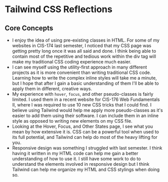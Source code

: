 # Tailwind CSS Reflections

## Core Concepts

* I enjoy the idea of using pre-existing classes in HTML. For some of my websites in CIS-174 last semester, I noticed that my CSS page was getting pretty long once it was all said and done. I think being able to
  contain most of the repetitive and tedious work within the div tag will make my traditional CSS coding experience much easier.
* I can see myself using the utility-first approach in many different projects as it is more convenient than writing traditional CSS code. Learning how to write the complex inline styles will take me a minute,
  but I hope that after I gain a basic understanding of them I'll be able to apply them in different, creative ways.
* My experience with `hover`, `focus`, and other pseudo-classes is fairly limited. I used them in a recent website for CIS-176 Web Fundamentals II, where I was required to use 10 new CSS tricks that I could find.
  I believe using Tailwind would help me apply more pseudo-classes as it's easier to add them using their software. I can include them in an inline style as opposed to writing new elements on my CSS file.
* Looking at the Hover, Focus, and Other States page, I see what you mean by how extensive it is. CSS can be a powerful tool when used to its full potential, and Tailwind can help do most of the heavy lifting for you.
* Responsive design was something I struggled with last semester. I think having it written in my HTML code can help me gain a better understanding of how to use it. I still have some work to do to understand the
  elements involved in responsive design but I think Tailwind can help me organize my HTML and CSS stylings when doing so.
